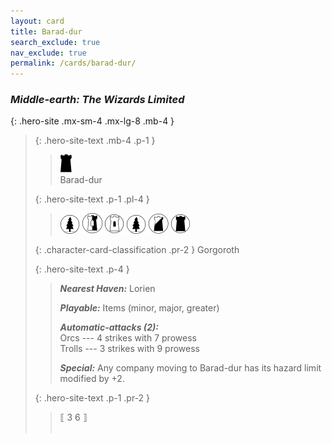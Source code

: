```yaml
---
layout: card
title: Barad-dur
search_exclude: true
nav_exclude: true
permalink: /cards/barad-dur/
---
```


### _Middle-earth: The Wizards Limited_

{: .hero-site .mx-sm-4 .mx-lg-8 .mb-4 }
> {: .hero-site-text .mb-4 .p-1 }
> > <div class="card-mp"><img src="/assets/images/dark-hold.svg"></div>
> > <div class="character-card-name">Barad-dur</div>
> 
> {: .hero-site-text .p-1 .pl-4 }
> > ![](/assets/images/wilderness.svg) ![](/assets/images/border-land.svg) ![](/assets/images/free-domain.svg) ![](/assets/images/wilderness.svg) ![](/assets/images/shadow-land.svg) ![](/assets/images/dark-domain.svg)
> 
> {: .character-card-classification .pr-2 }
> Gorgoroth
> 
> {: .hero-site-text .p-4 }
> > _**Nearest Haven:**_ Lorien
> > 
> > _**Playable:**_ Items (minor, major, greater)
> > 
> > _**Automatic-attacks (2):**_  
> > Orcs --- 4 strikes with 7 prowess  
> > Trolls --- 3 strikes with 9 prowess
> > 
> > _**Special:**_ Any company moving to Barad-dur has its hazard limit modified by +2.
> 
> {: .hero-site-text .p-1 .pr-2 }
> > <div class="card-shield">⟦ 3 <span style="hero-opp-draw"> 6 </span>⟧</div>
> > <div class="card-corruption">&nbsp;</div>
